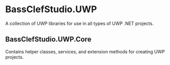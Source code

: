 # BassClefStudio.UWP
A collection of UWP libraries for use in all types of UWP .NET projects.
## BassClefStudio.UWP.Core
Contains helper classes, services, and extension methods for creating UWP projects.
